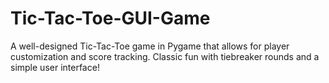 # Tic-Tac-Toe-GUI-Game
A well-designed Tic-Tac-Toe game in Pygame that allows for player customization and score tracking. Classic fun with tiebreaker rounds and a simple user interface!
